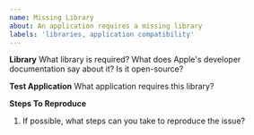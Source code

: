 ```yaml
---
name: Missing Library
about: An application requires a missing library
labels: 'libraries, application compatibility'
---
```


**Library**
What library is required? What does Apple's developer documentation say about it? Is it open-source?

**Test Application**
What application requires this library?

**Steps To Reproduce**
1. If possible, what steps can you take to reproduce the issue?
